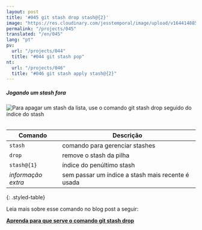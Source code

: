 ```yaml
---
layout: post
title: '#045 git stash drop stash@{2}'
image: "https://res.cloudinary.com/jesstemporal/image/upload/v1644148850/gitfichas/pt/045/thumbnail_izybdw.jpg"
permalink: "/projects/045"
translated: "/en/045"
lang: "pt"
pv:
  url: "/projects/044"
  title: "#044 git stash pop"
nt:
  url: "/projects/046"
  title: "#046 git stash apply stash@{2}"
---
```

##### Jogando um stash fora

<img alt="Para apagar um stash da lista, use o comando git stash drop seguido do índice do stash" src="https://res.cloudinary.com/jesstemporal/image/upload/v1644148850/gitfichas/pt/045/full_pketo7.jpg"><br><br>

| Comando | Descrição |
|---------|-----------|
| `stash` | comando para gerenciar stashes |
| `drop` | remove o stash da pilha |
| `stash@{1}` | índice do penúltimo stash |
| _informação extra_ | sem passar um índice a stash mais recente é usada |
{: .styled-table}
<br>

Leia mais sobre esse comando no blog post a seguir:

<a href="https://jtemporal.com/para-que-serve-o-git-stash-drop/?utm_source=gitfichas">
  <strong>Aprenda para que serve o comando git stash drop</strong>
</a>
